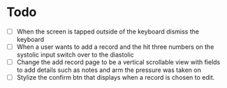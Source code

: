 # Todo
- [ ] When the screen is tapped outside of the keyboard dismiss the keyboard
- [ ] When a user wants to add a record and the hit three numbers on the systolic input switch over to the diastolic
- [ ]  Change the add record page to be a vertical scrollable view with fields to add details such as notes and arm the pressure was taken on
- [ ] Stylize the confirm btn that displays when a record is chosen to edit.
